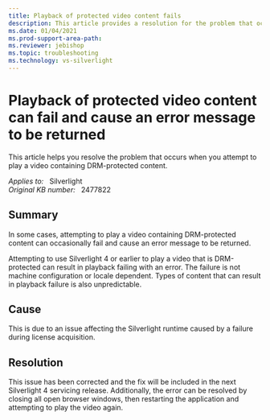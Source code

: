 ```yaml
---
title: Playback of protected video content fails
description: This article provides a resolution for the problem that occurs when you attempt to play a video containing DRM-protected content.
ms.date: 01/04/2021
ms.prod-support-area-path: 
ms.reviewer: jebishop
ms.topic: troubleshooting
ms.technology: vs-silverlight
---
```

# Playback of protected video content can fail and cause an error message to be returned

This article helps you resolve the problem that occurs when you attempt to play a video containing DRM-protected content.

_Applies to:_ &nbsp; Silverlight  
_Original KB number:_ &nbsp; 2477822

## Summary

In some cases, attempting to play a video containing DRM-protected content can occasionally fail and cause an error message to be returned.

Attempting to use Silverlight 4 or earlier to play a video that is DRM-protected can result in playback failing with an error. The failure is not machine configuration or locale dependent. Types of content that can result in playback failure is also unpredictable.

## Cause

This is due to an issue affecting the Silverlight runtime caused by a failure during license acquisition.

## Resolution

This issue has been corrected and the fix will be included in the next Silverlight 4 servicing release. Additionally, the error can be resolved by closing all open browser windows, then restarting the application and attempting to play the video again.
